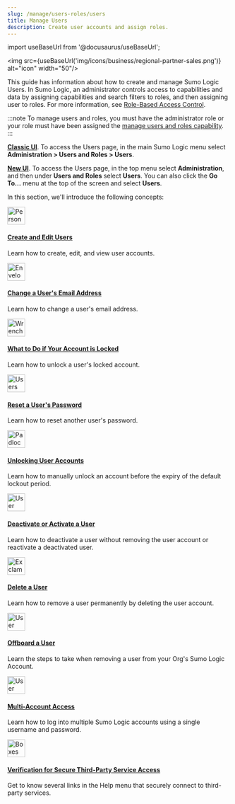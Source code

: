 ```yaml
---
slug: /manage/users-roles/users
title: Manage Users
description: Create user accounts and assign roles.
---
```


import useBaseUrl from '@docusaurus/useBaseUrl';

<img src={useBaseUrl('img/icons/business/regional-partner-sales.png')} alt="icon" width="50"/>

This guide has information about how to create and manage Sumo Logic Users. In Sumo Logic, an administrator controls access to capabilities and data by assigning capabilities and search filters to roles, and then assigning user to roles. For more information, see [Role-Based Access Control](../roles/role-based-access-control.md).

:::note
To manage users and roles, you must have the administrator role or your role must have been assigned the [manage users and roles capability](../roles/role-capabilities.md).
:::

[**Classic UI**](/docs/get-started/sumo-logic-ui-classic). To access the Users page, in the main Sumo Logic menu select **Administration > Users and Roles > Users**. 

[**New UI**](/docs/get-started/sumo-logic-ui/). To access the Users page, in the top menu select **Administration**, and then under **Users and Roles** select  **Users**. You can also click the **Go To...** menu at the top of the screen and select **Users**. 
 

In this section, we'll introduce the following concepts:

<div className="box-wrapper" >
<div className="box smallbox card">
  <div className="container">
  <a href="/docs/manage/users-roles/users/create-edit-users"><img src={useBaseUrl('img/icons/manage.png')} alt="Person and gear icon" width="40"/><h4>Create and Edit Users</h4></a>
  <p>Learn how to create, edit, and view user accounts.</p>
  </div>
</div>
<div className="box smallbox card">
  <div className="container">
  <a href="/docs/manage/users-roles/users/change-users-email-address"><img src={useBaseUrl('img/icons/general/mail.png')} alt="Envelope icon" width="40"/><h4>Change a User's Email Address</h4></a>
  <p>Learn how to change a user's email address.</p>
  </div>
</div>
<div className="box smallbox card">
  <div className="container">
  <a href="/docs/manage/users-roles/users/account-locked"><img src={useBaseUrl('img/icons/operations/troubleshoot.png')} alt="Wrenche icon" width="40"/><h4>What to Do if Your Account is Locked</h4></a>
  <p>Learn how to unlock a user's locked account.</p>
  </div>
</div>
<div className="box smallbox card">
  <div className="container">
  <a href="/docs/manage/users-roles/users/reset-user-password"><img src={useBaseUrl('img/icons/operations/role-based-access.png')} alt="Users icon" width="40"/><h4>Reset a User's Password</h4></a>
  <p>Learn how to reset another user's password.</p>
  </div>
</div>
<div className="box smallbox card">
  <div className="container">
  <a href="/docs/manage/users-roles/users/unlock-user-account"><img src={useBaseUrl('img/icons/security/unlock.png')} alt="Padlock icon" width="40"/><h4>Unlocking User Accounts</h4></a>
  <p>Learn how to manually unlock an account before the expiry of the default lockout period.</p>
  </div>
</div>
<div className="box smallbox card">
  <div className="container">
  <a href="/docs/manage/users-roles/users/deactivate-activate-user"><img src={useBaseUrl('img/icons/business/user-permissions.png')} alt="User and gear icon" width="40"/><h4>Deactivate or Activate a User</h4></a>
  <p>Learn how to deactivate a user without removing the user account or reactivate a deactivated user.</p>
  </div>
</div>
<div className="box smallbox card">
  <div className="container">
  <a href="/docs/manage/users-roles/users/delete-user"><img src={useBaseUrl('img/icons/general/information.png')} alt="Exclamation point in a circle icon" width="40"/><h4>Delete a User</h4></a>
  <p>Learn how to remove a user permanently by deleting the user account.</p>
  </div>
</div>
<div className="box smallbox card">
  <div className="container">
  <a href="/docs/manage/users-roles/users/offboard-user"><img src={useBaseUrl('img/icons/operations/human-to-machine.png')} alt="User and flowchart icon" width="40"/><h4>Offboard a User</h4></a>
  <p>Learn the steps to take when removing a user from your Org's Sumo Logic Account.</p>
  </div>
</div>
<div className="box smallbox card">
  <div className="container">
  <a href="/docs/manage/users-roles/users/multi-account-access"><img src={useBaseUrl('img/icons/operations/multi-app-support.png')} alt="User and flowchart icon" width="40"/><h4>Multi-Account Access</h4></a>
  <p>Learn how to log into multiple Sumo Logic accounts using a single username and password.</p>
  </div>
</div>
<div className="box smallbox card">
  <div className="container">
  <a href="/docs/manage/users-roles/users/secure-third-party-service-access"><img src={useBaseUrl('img/icons/cloud/3rd-party-systems.png')} alt="Boxes icon" width="40"/><h4>Verification for Secure Third-Party Service Access</h4></a>
  <p>Get to know several links in the Help menu that securely connect to third-party services.</p>
  </div>
</div>
</div>
